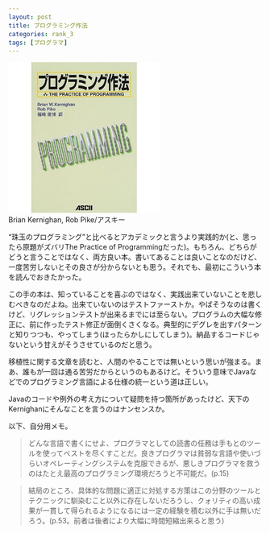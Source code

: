 ```yaml
---
layout: post
title: プログラミング作法
categories: rank_3
tags: [プログラマ]
---
```



<div class="book"><div class="book_image"><a href="http://www.amazon.co.jp/dp/4756136494"><img src="/images/practice_of_programming.jpg"></a></div><div class="book_info">Brian Kernighan, Rob Pike/アスキー</div><div class="clear"></div></div>

“珠玉のプログラミング”と比べるとアカデミックと言うより実践的か(と、思ったら原題がズバリThe Practice of Programmingだった)。もちろん、どちらがどうと言うことではなく、両方良い本。書いてあることは良いことなのだけど、一度苦労しないとその良さが分からないとも思う。それでも、最初にこういう本を読んでおきたかった。 

この手の本は、知っていることを喜ぶのではなく、実践出来ていないことを悲しむべきなのだよね。出来ていないのはテストファーストか。やばそうなのは書くけど、リグレッションテストが出来るまでには至らない。プログラムの大幅な修正に、前に作ったテスト修正が面倒くさくなる。典型的にデグレを出すパターンと知りつつも、やってしまう(ほったらかしにしてしまう)。納品するコードじゃないという甘えがそうさせているのだと思う。 

移植性に関する文章を読むと、人間のやることでは無いという思いが強まる。まあ、誰もが一回は通る苦労だからというのもあるけど。そういう意味でJavaなどでのプログラミング言語による仕様の統一という道は正しい。 

Javaのコードや例外の考え方について疑問を持つ箇所があったけど、天下のKernighanにそんなことを言うのはナンセンスか。 

以下、自分用メモ。

> どんな言語で書くにせよ、プログラマとしての読書の任務は手もとのツールを使ってベストを尽くすことだ。良きプログラマは貧弱な言語や使いづらいオペレーティングシステムを克服できるが、悪しきプログラマを救うのはたとえ最高のプログラミング環境だろうと不可能だ。(p.15) 

> 結局のところ、具体的な問題に適正に対処する方策はこの分野のツールとテクニックに馴染むこと以外に存在しないだろうし、クォリティの高い成果が一貫して得られるようになるには一定の経験を積む以外に手は無いだろう。(p.53。前者は後者により大幅に時間短縮出来ると思う)
